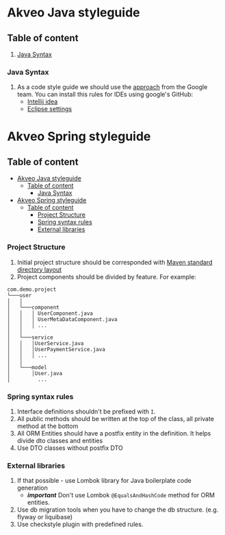 # Akveo Java styleguide

## Table of content
1. [Java Syntax](#java-syntax)

### Java Syntax
1. As a code style guide  we should use the [approach](https://google.github.io/styleguide/javaguide.html) from the Google team.
   You can install this rules for IDEs using google's GitHub:
   * [Intellij idea](https://github.com/google/styleguide/blob/gh-pages/intellij-java-google-style.xml)
   * [Eclipse settings](https://github.com/google/styleguide/blob/gh-pages/eclipse-java-google-style.xml)

# Akveo Spring styleguide

## Table of content

- [Akveo Java styleguide](#akveo-java-styleguide)
  - [Table of content](#table-of-content)
    - [Java Syntax](#java-syntax)
- [Akveo Spring styleguide](#akveo-spring-styleguide)
  - [Table of content](#table-of-content-1)
    - [Project Structure](#project-structure)
    - [Spring syntax rules](#spring-syntax-rules)
    - [External libraries](#external-libraries)


### Project Structure
1. Initial project structure should be corresponded with [Maven standard directory layout](https://maven.apache.org/guides/introduction/introduction-to-the-standard-directory-layout.html)
2. Project components should be divided by feature. For example:
```
com.demo.project
└───user
│   │
│   └───component
│   │   │ UserComponent.java
│   │   │ UserMetaDataComponent.java
│   │   │ ...
│   │
│   └───service
│   │   │UserService.java
│   │   │UserPaymentService.java
│   │   │ ...
│   │
│   └───model
│       │User.java
│         ...
```

### Spring syntax rules
1. Interface definitions shouldn't be prefixed with `I`.
2. All public methods should be written at the top of the class, all private method at the bottom
3. All ORM Entities should have a postfix entity in the definition. It helps divide dto classes and entities
4. Use DTO classes without postfix DTO


### External libraries
1. If that possible - use Lombok library for Java boilerplate code generation
    * ***important*** Don't use Lombok `@EqualsAndHashCode` method for ORM entities.
2. Use db migration tools when you have to change the db structure. (e.g. flyway or liquibase)
3. Use checkstyle plugin with predefined rules. <!-- need to provide the default checkstyle rules -->
